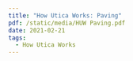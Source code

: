 ```yaml
---
title: "How Utica Works: Paving"
pdf: /static/media/HUW Paving.pdf
date: 2021-02-21
tags:
  - How Utica Works
---
```

